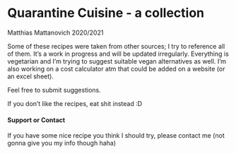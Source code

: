 # Quarantine Cuisine - a collection

Matthias Mattanovich 2020/2021

Some of these recipes were taken from other sources; I try to reference all of them.
It’s a work in progress and will be updated irregularly.
Everything is vegetarian and I’m trying to suggest suitable vegan alternatives as well.
I’m also working on a cost calculator atm that could be added on a website (or an excel sheet).

Feel free to submit suggestions.

If you don’t like the recipes, eat shit instead :D









#### Support or Contact

If you have some nice recipe you think I should try, please contact me (not gonna give you my info though haha)
